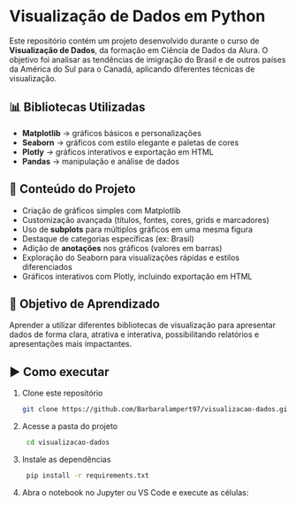 # Visualização de Dados em Python  

Este repositório contém um projeto desenvolvido durante o curso de **Visualização de Dados**, da formação em Ciência de Dados da Alura. O objetivo foi analisar as tendências de imigração do Brasil e de outros países da América do Sul para o Canadá, aplicando diferentes técnicas de visualização.  

## 📊 Bibliotecas Utilizadas  
- **Matplotlib** → gráficos básicos e personalizações  
- **Seaborn** → gráficos com estilo elegante e paletas de cores  
- **Plotly** → gráficos interativos e exportação em HTML  
- **Pandas** → manipulação e análise de dados  

## 🚀 Conteúdo do Projeto  
- Criação de gráficos simples com Matplotlib  
- Customização avançada (títulos, fontes, cores, grids e marcadores)  
- Uso de **subplots** para múltiplos gráficos em uma mesma figura  
- Destaque de categorias específicas (ex: Brasil)  
- Adição de **anotações** nos gráficos (valores em barras)  
- Exploração do Seaborn para visualizações rápidas e estilos diferenciados  
- Gráficos interativos com Plotly, incluindo exportação em HTML  

## 📝 Objetivo de Aprendizado  
Aprender a utilizar diferentes bibliotecas de visualização para apresentar dados de forma clara, atrativa e interativa, possibilitando relatórios e apresentações mais impactantes.  

## ▶️ Como executar  
1. Clone este repositório  
   ```bash
   git clone https://github.com/Barbaralampert97/visualizacao-dados.git
2. Acesse a pasta do projeto  
   ```bash
    cd visualizacao-dados

3. Instale as dependências  
   ```bash
    pip install -r requirements.txt

4. Abra o notebook no Jupyter ou VS Code e execute as células:
    ```bash

